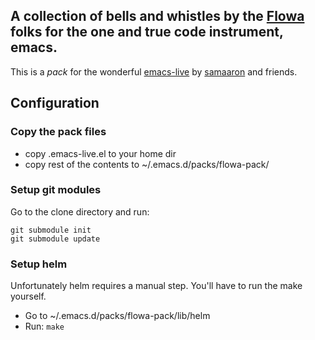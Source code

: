 ## A collection of bells and whistles by the [Flowa](http://flowa.fi) folks for the one and true code instrument, emacs.

This is a *pack* for the wonderful [emacs-live](https://github.com/overtone/emacs-live) by [samaaron](https://github.com/samaaron) and friends. 

## Configuration

### Copy the pack files

* copy .emacs-live.el to your home dir
* copy rest of the contents to ~/.emacs.d/packs/flowa-pack/

### Setup git modules

Go to the clone directory and run:
  ```
  git submodule init
  git submodule update
  ```

### Setup helm

Unfortunately helm requires a manual step. You'll have to run the make yourself.
* Go to ~/.emacs.d/packs/flowa-pack/lib/helm
* Run: ```make```
